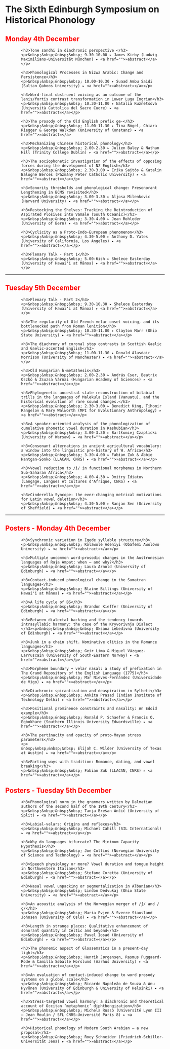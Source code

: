 # The Sixth Edinburgh Symposium on Historical Phonology

## <span style="color:red">Monday 4th December</span>

<div id="monday" style="margin-left: 50px">
	  
	<h3>Tone sandhi in diachronic perspective </h3>
	<p>&nbsp;&nbsp;&nbsp;&nbsp; 9.30-10.00 ▸ James Kirby (Ludwig-Maximilians-Universität München) ▸ <a href="">»abstract«</a></p>

	<h3>Phonological Processes in Nizwa Arabic: Change and Persistence</h3>
	<p>&nbsp;&nbsp;&nbsp;&nbsp; 10.00-10.30 ▸ Suaad Ambu Saidi (Sultan Qaboos University) ▸ <a href="">»abstract«</a></p>

	<h3>Word-final obstruent voicing as an outcome of the lenis/fortis contrast transformation in Lower Luga Ingrian</h3>
	<p>&nbsp;&nbsp;&nbsp;&nbsp; 10.30-11.00 ▸ Natalia Kuznetsova (Università Cattolica del Sacro Cuore) ▸ <a href="">»abstract«</a></p>

	<h3>The prosody of the Old English prefix ge-</h3>
	<p>&nbsp;&nbsp;&nbsp;&nbsp; 11.00-11.30 ▸ Tina Bögel, Chiara Riegger & George Walkden (University of Konstanz) ▸ <a href="">»abstract«</a>

	<h3>Mechanizing Chinese historical phonology</h3>
	<p>&nbsp;&nbsp;&nbsp;&nbsp; 2.00-2.30 ▸ Julien Baley & Nathan Hill (Trinity College Dublin) ▸ <a href="">»abstract«</a></p>

	<h3>The sociophonetic investigation of the effects of opposing forces during the development of NZ English</h3>
	<p>&nbsp;&nbsp;&nbsp;&nbsp; 2.30-3.00 ▸ Erika Sajtós & Katalin Balogné Bérces (Pázmány Péter Catholic University) ▸ <a href="">»abstract«</a></p>

	<h3>Sonority thresholds and phonological change: Presonorant Lengthening in BCMS revisited</h3>
	<p>&nbsp;&nbsp;&nbsp;&nbsp; 3.00-3.30 ▸ Aljosa Milenkovic (Harvard University) ▸ <a href="">»abstract«</a></p>

	<h3>Restocking the Shelves: Tracking the Reintroduction of Aspirated Plosives into Vamale (South Oceanic)</h3>
	<p>&nbsp;&nbsp;&nbsp;&nbsp; 3.30-4.00 ▸ Jean Rohleder (University of Bern) ▸ <a href="">»abstract«</a></p>

	<h3>Cyclicity as a Proto-Indo-European phenomenon</h3>
	<p>&nbsp;&nbsp;&nbsp;&nbsp; 4.30-5.00 ▸ Anthony D. Yates (University of California, Los Angeles) ▸ <a href="">»abstract«</a></p>

	<h3>Plenary Talk - Part 1</h3>
	<p>&nbsp;&nbsp;&nbsp;&nbsp; 5.00-6ish ▸ Shelece Easterday (University of Hawaiʻi at Mānoa) ▸ <a href="">»abstract«</a></p>

</div>

<hr> 


## <span style="color:red">Tuesday 5th December</span>

<div id="tuesday" style="margin-left: 50px">

	<h3>Plenary Talk - Part 2</h3>
	<p>&nbsp;&nbsp;&nbsp;&nbsp; 9.30-10.30 ▸ Shelece Easterday (University of Hawaiʻi at Mānoa) ▸ <a href="">»abstract«</a></p>

	<h3>The regularity of Old French velar onset voicing, and its bottlenecked path from Roman lenition</h3>
	<p>&nbsp;&nbsp;&nbsp;&nbsp; 10.30-11.00 ▸ Clayton Marr (Ohio State University) ▸ <a href="">»abstract«</a></p>

	<h3>The diachrony of coronal stop contrasts in Scottish Gaelic and Gaelic-accented English</h3>
	<p>&nbsp;&nbsp;&nbsp;&nbsp; 11.00-11.30 ▸ Donald Alasdair Morrison (University of Manchester) ▸ <a href="">»abstract«</a></p>

	<h3>Old Hungarian h-metathesis</h3>
	<p>&nbsp;&nbsp;&nbsp;&nbsp; 2.00-2.30 ▸ András Cser, Beatrix Oszkó & Zsuzsa Várnai (Hungarian Academy of Sciences) ▸ <a href="">»abstract«</a></p>

	<h3>Phylogenetic ancestral state reconstruction of bilabial trills in the languages of Malekula Island (Vanuatu), and the historical evolution of rare sound changes.</h3>
	<p>&nbsp;&nbsp;&nbsp;&nbsp; 2.30-3.00 ▸ Benedict King, Tihomir Rangelov & Mary Walworth (MPI for Evolutionary Anthropology) ▸ <a href="">»abstract«</a></p>

	<h3>A speaker-oriented analysis of the phonologization of cumulative phonetic vowel duration in Kashubian</h3>
	<p>&nbsp;&nbsp;&nbsp;&nbsp; 3.00-3.30 ▸ Bartłomiej Czaplicki (University of Warsaw) ▸ <a href="">»abstract«</a></p>

	<h3>Consonant alternations in ancient agricultural vocabulary: a window into the linguistic pre-history of W. Africa</h3>
	<p>&nbsp;&nbsp;&nbsp;&nbsp; 3.30-4.00 ▸ Fabian Zuk & Abbie Hantgan-Sonko (LLACAN, CNRS) ▸ <a href="">»abstract«</a></p>

	<h3>Vowel reduction to /i/ in functional morphemes in Northern Sub-Saharan Africa</h3>
	<p>&nbsp;&nbsp;&nbsp;&nbsp; 4.00-4.30 ▸ Dmitry Idiatov (Langage, Langues et Cultures d'Afrique, CNRS) ▸ <a href="">»abstract«</a></p>

	<h3>Cinderella Syncope: the ever-changing metrical motivations for Latin vowel deletion</h3>
	<p>&nbsp;&nbsp;&nbsp;&nbsp; 4.30-5.00 ▸ Ranjan Sen (University of Sheffield) ▸ <a href="">»abstract«</a></p>

</div>

<hr>

## <span style="color:red">Posters - Monday 4th December</span>

<div id="poster-monday" style="margin-left: 50px">


	<h3>Synchronic variation in Igede syllable structure</h3>
	<p>&nbsp;&nbsp;&nbsp;&nbsp; Kolawole Adeniyi (Obafemi Awolowo University) ▸ <a href="">»abstract«</a></p>

	<h3>Multiple uncommon word-prosodic changes in the Austronesian languages of Raja Ampat: when – and why?</h3>
	<p>&nbsp;&nbsp;&nbsp;&nbsp; Laura Arnold (University of Edinburgh) ▸ <a href="">»abstract«</a></p>

	<h3>Contact-induced phonological change in the Sumatran languages</h3>
	<p>&nbsp;&nbsp;&nbsp;&nbsp; Blaine Billings (University of Hawai'i at Mānoa) ▸ <a href="">»abstract«</a></p>

	<h3>A life cycle of BS</h3>
	<p>&nbsp;&nbsp;&nbsp;&nbsp; Brandon Kieffer (University of Edinburgh) ▸ <a href="">»abstract«</a></p>

	<h3>Between dialectal backing and the tendency towards intrasyllabic harmony: the case of the Kryvorivnja Dialect
	</h3><p>&nbsp;&nbsp;&nbsp;&nbsp; Oksana Lebedivna (University of Edinburgh) ▸ <a href="">»abstract«</a></p>

	<h3>Junk in a chain shift. Nominative clitics in the Romance languages</h3>
	<p>&nbsp;&nbsp;&nbsp;&nbsp; Geir Lima & Miguel Vázquez-Larruscaín (University of South-Eastern Norway) ▸ <a href="">»abstract«</a></p>

	<h3>Morpheme boundary + velar nasal: a study of prefixation in The Grand Repository of the English Language (1775)</h3>
	<p>&nbsp;&nbsp;&nbsp;&nbsp; Mar Nieves-Fernández (Universidade de Vigo) ▸ <a href="">»abstract«</a></p>

	<h3>Diachronic spirantization and deaspiration in Sylheti</h3>
	<p>&nbsp;&nbsp;&nbsp;&nbsp; Ankita Prasad (Indian Institute of Technology Delhi) ▸ <a href="">»abstract«</a></p>

	<h3>Positional prominence constraints and nasality: An Edoid example</h3>
	<p>&nbsp;&nbsp;&nbsp;&nbsp; Ronald P. Schaefer & Francis O. Egbokhare (Southern Illinois University Edwardsville) ▸ <a href="">»abstract«</a></p>

	<h3>The pertinacity and opacity of proto-Mayan stress parameters</h3>
	<p>
	&nbsp;&nbsp;&nbsp;&nbsp; Elijah C. Wilder (University of Texas at Austin) ▸ <a href="">»abstract«</a></p>

	<h3>Parting ways with tradition: Romance, dating, and vowel breaking</h3>
	<p>&nbsp;&nbsp;&nbsp;&nbsp; Fabian Zuk (LLACAN, CNRS) ▸ <a href="">»abstract«</a></p>

</div>


## <span style="color:red">Posters - Tuesday 5th December</span>

<div id="poster-tuesday" style="margin-left: 50px">

	<h3>Phonological norm in the grammars written by Dalmatian authors of the second half of the 19th century</h3>
	<p>&nbsp;&nbsp;&nbsp;&nbsp; Tanja Brešan Ančić (University of Split) ▸ <a href="">»abstract«</a></p>

	<h3>Labial-velars: Origins and reflexes</h3>
	<p>&nbsp;&nbsp;&nbsp;&nbsp; Michael Cahill (SIL International) ▸ <a href="">»abstract«</a></p>

	<h3>Why do languages bifurcate? The Minimum Capacity Hypothesis</h3>
	<p>&nbsp;&nbsp;&nbsp;&nbsp; Joe Collins (Norwegian University of Science and Technology) ▸ <a href="">»abstract«</a></p>

	<h3>Speech physiology or more? Vowel duration and tongue height in Northwestern Italian</h3>
	<p>&nbsp;&nbsp;&nbsp;&nbsp; Stefano Coretta (University of Edinburgh) ▸ <a href="">»abstract«</a></p>

	<h3>Nasal vowel unpacking or segmentalization in Albanian</h3>
	<p>&nbsp;&nbsp;&nbsp;&nbsp; Lindon Dedvukaj (Ohio State University) ▸ <a href="">»abstract«</a></p>

	<h3>An acoustic analysis of the Norwegian merger of /ʃ/ and /ç/</h3>
	<p>&nbsp;&nbsp;&nbsp;&nbsp; Maria Evjen & Sverre Stausland Johnsen (University of Oslo) ▸ <a href="">»abstract«</a></p>

	<h3>Length in strange places: Qualitative enhancement of sonorant quantity in Celtic and beyond</h3>
	<p>&nbsp;&nbsp;&nbsp;&nbsp; Pavel Iosad (University of Edinburgh) ▸ <a href="">»abstract«</a></p>

	<h3>The phonemic aspect of Glossematics in a present-day light</h3>
	<p>&nbsp;&nbsp;&nbsp;&nbsp; Henrik Jørgensen, Rasmus Puggaard-Rode & Camilla Søballe Horslund (Aarhus University) ▸ <a href="">»abstract«</a></p>

	<h3>An evaluation of contact-induced change to word prosody systems on a global scale</h3>
	<p>&nbsp;&nbsp;&nbsp;&nbsp; Ricardo Napoleão de Souza & Anu Hyvönen (University of Edinburgh & University of Helsinki) ▸ <a href="">»abstract«</a></p>

	<h3>Stress-targeted vowel harmony: a diachronic and theoretical account of Occitan ‘metaphonic’ diphthongization</h3>
	<p>&nbsp;&nbsp;&nbsp;&nbsp; Michela Russo (Université Lyon III — Jean Moulin / SFL CNRS–Université Paris 8) ▸ <a href="">»abstract«</a></p>

	<h3>Historical phonology of Modern South Arabian – a new proposal</h3>
	<p>&nbsp;&nbsp;&nbsp;&nbsp; Roey Schneider (Friedrich-Schiller-Universität Jena) ▸ <a href="">»abstract«</a></p>

<div>
